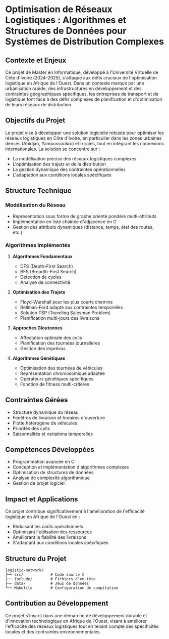 # Optimisation de Réseaux Logistiques : Algorithmes et Structures de Données pour Systèmes de Distribution Complexes

## Contexte et Enjeux

Ce projet de Master en Informatique, développé à l'Université Virtuelle de Côte d'Ivoire (2024-2025), s'attaque aux défis cruciaux de l'optimisation logistique en Afrique de l'Ouest. Dans un contexte marqué par une urbanisation rapide, des infrastructures en développement et des contraintes géographiques spécifiques, les entreprises de transport et de logistique font face à des défis complexes de planification et d'optimisation de leurs réseaux de distribution.

## Objectifs du Projet

Le projet vise à développer une solution logicielle robuste pour optimiser les réseaux logistiques en Côte d'Ivoire, en particulier dans les zones urbaines denses (Abidjan, Yamoussoukro) et rurales, tout en intégrant les connexions internationales. La solution se concentre sur :

- La modélisation précise des réseaux logistiques complexes
- L'optimisation des trajets et de la distribution
- La gestion dynamique des contraintes opérationnelles
- L'adaptation aux conditions locales spécifiques

## Structure Technique

### Modélisation du Réseau
- Représentation sous forme de graphe orienté pondéré multi-attributs
- Implémentation en liste chaînée d'adjacence en C
- Gestion des attributs dynamiques (distance, temps, état des routes, etc.)

### Algorithmes Implémentés
1. **Algorithmes Fondamentaux**
   - DFS (Depth-First Search)
   - BFS (Breadth-First Search)
   - Détection de cycles
   - Analyse de connectivité

2. **Optimisation des Trajets**
   - Floyd-Warshall pour les plus courts chemins
   - Bellman-Ford adapté aux contraintes temporelles
   - Solution TSP (Traveling Salesman Problem)
   - Planification multi-jours des livraisons

3. **Approches Gloutonnes**
   - Affectation optimale des colis
   - Planification des tournées journalières
   - Gestion des imprévus

4. **Algorithmes Génétiques**
   - Optimisation des tournées de véhicules
   - Représentation chromosomique adaptée
   - Opérateurs génétiques spécifiques
   - Fonction de fitness multi-critères

## Contraintes Gérées
- Structure dynamique du réseau
- Fenêtres de livraison et horaires d'ouverture
- Flotte hétérogène de véhicules
- Priorités des colis
- Saisonnalités et variations temporelles

## Compétences Développées
- Programmation avancée en C
- Conception et implémentation d'algorithmes complexes
- Optimisation de structures de données
- Analyse de complexité algorithmique
- Gestion de projet logiciel

## Impact et Applications
Ce projet contribue significativement à l'amélioration de l'efficacité logistique en Afrique de l'Ouest en :
- Réduisant les coûts opérationnels
- Optimisant l'utilisation des ressources
- Améliorant la fiabilité des livraisons
- S'adaptant aux conditions locales spécifiques

## Structure du Projet
```
logistic-network/
├── src/            # Code source C
├── include/        # Fichiers d'en-tête
├── data/           # Jeux de données
└── Makefile        # Configuration de compilation
```

## Contribution au Développement
Ce projet s'inscrit dans une démarche de développement durable et d'innovation technologique en Afrique de l'Ouest, visant à améliorer l'efficacité des réseaux logistiques tout en tenant compte des spécificités locales et des contraintes environnementales.
